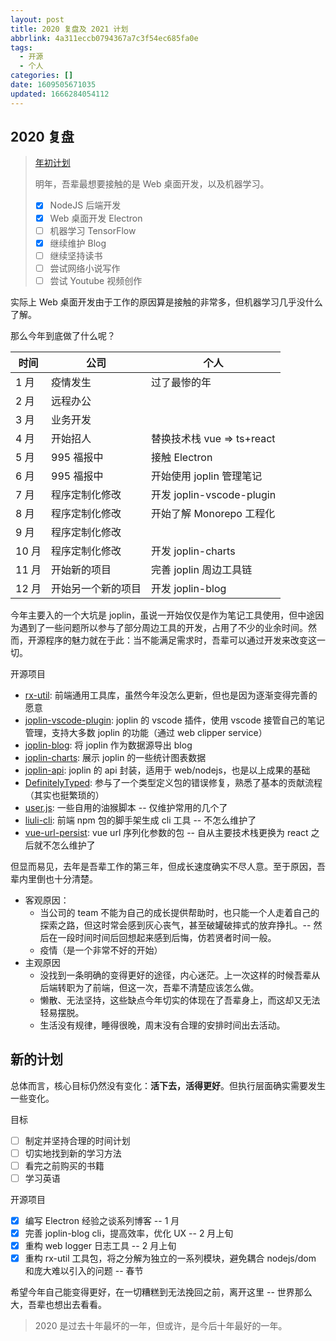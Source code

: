 ```yaml
---
layout: post
title: 2020 复盘及 2021 计划
abbrlink: 4a311eccb0794367a7c3f54ec685fa0e
tags:
  - 开源
  - 个人
categories: []
date: 1609505671035
updated: 1666284054112
---
```


## 2020 复盘

> [年初计划](/p/30c2fb56f8a349b1b6f45b9dc0a049ea)
>
> 明年，吾辈最想要接触的是 Web 桌面开发，以及机器学习。
>
> - [x] NodeJS 后端开发
> - [x] Web 桌面开发 Electron
> - [ ] 机器学习 TensorFlow
> - [x] 继续维护 Blog
> - [ ] 继续坚持读书
> - [ ] 尝试网络小说写作
> - [ ] 尝试 Youtube 视频创作

实际上 Web 桌面开发由于工作的原因算是接触的非常多，但机器学习几乎没什么了解。

那么今年到底做了什么呢？

| 时间   | 公司        | 个人                      |
| ---- | --------- | ----------------------- |
| 1 月  | 疫情发生      | 过了最惨的年                  |
| 2 月  | 远程办公      |                         |
| 3 月  | 业务开发      |                         |
| 4 月  | 开始招人      | 替换技术栈 vue => ts+react   |
| 5 月  | 995 福报中   | 接触 Electron             |
| 6 月  | 995 福报中   | 开始使用 joplin 管理笔记        |
| 7 月  | 程序定制化修改   | 开发 joplin-vscode-plugin |
| 8 月  | 程序定制化修改   | 开始了解 Monorepo 工程化       |
| 9 月  | 程序定制化修改   |                         |
| 10 月 | 程序定制化修改   | 开发 joplin-charts        |
| 11 月 | 开始新的项目    | 完善 joplin 周边工具链         |
| 12 月 | 开始另一个新的项目 | 开发 joplin-blog          |

今年主要入的一个大坑是 joplin，虽说一开始仅仅是作为笔记工具使用，但中途因为遇到了一些问题所以参与了部分周边工具的开发，占用了不少的业余时间。然而，开源程序的魅力就在于此：当不能满足需求时，吾辈可以通过开发来改变这一切。

开源项目

- [rx-util](https://github.com/rxliuli/rx-util): 前端通用工具库，虽然今年没怎么更新，但也是因为逐渐变得完善的愿意
- [joplin-vscode-plugin](https://marketplace.visualstudio.com/items?itemName=rxliuli.joplin-vscode-plugin\&ssr=false#overview): joplin 的 vscode 插件，使用 vscode 接管自己的笔记管理，支持大多数 joplin 的功能（通过 web clipper service）
- [joplin-blog](https://github.com/rxliuli/joplin-blog): 将 joplin 作为数据源导出 blog
- [joplin-charts](https://rxliuli.com/joplin-charts/#/): 展示 joplin 的一些统计图表数据
- [joplin-api](https://www.npmjs.com/package/joplin-api): joplin 的 api 封装，适用于 web/nodejs，也是以上成果的基础
- [DefinitelyTyped](https://github.com/DefinitelyTyped/DefinitelyTyped): 参与了一个类型定义包的错误修复，熟悉了基本的贡献流程（其实也挺繁琐的）
- [user.js](https://github.com/rxliuli/userjs): 一些自用的油猴脚本 -- 仅维护常用的几个了
- [liuli-cli](https://github.com/rxliuli/liuli-cli): 前端 npm 包的脚手架生成 cli 工具 -- 不怎么维护了
- [vue-url-persist](https://github.com/rxliuli/vue-url-persist): vue url 序列化参数的包 -- 自从主要技术栈更换为 react 之后就不怎么维护了

但显而易见，去年是吾辈工作的第三年，但成长速度确实不尽人意。至于原因，吾辈内里倒也十分清楚。

- 客观原因：
  - 当公司的 team 不能为自己的成长提供帮助时，也只能一个人走着自己的探索之路，但这时常会感到灰心丧气，甚至破罐破摔式的放弃挣扎。-- 然后在一段时间时间后回想起来感到后悔，仿若贤者时间一般。
  - 疫情（是一个非常不好的开始）
- 主观原因
  - 没找到一条明确的变得更好的途径，内心迷茫。上一次这样的时候吾辈从后端转职为了前端，但这一次，吾辈不清楚应该怎么做。
  - 懒散、无法坚持，这些缺点今年切实的体现在了吾辈身上，而这却又无法轻易摆脱。
  - 生活没有规律，睡得很晚，周末没有合理的安排时间出去活动。

## 新的计划

总体而言，核心目标仍然没有变化：**活下去，活得更好**。但执行层面确实需要发生一些变化。

目标

- [ ] 制定并坚持合理的时间计划
- [ ] 切实地找到新的学习方法
- [ ] 看完之前购买的书籍
- [ ] 学习英语

开源项目

- [x] 编写 Electron 经验之谈系列博客 -- 1 月
- [x] 完善 joplin-blog cli，提高效率，优化 UX -- 2 月上旬
- [x] 重构 web logger 日志工具 -- 2 月上旬
- [x] 重构 rx-util 工具包，将之分解为独立的一系列模块，避免耦合 nodejs/dom 和庞大难以引入的问题 -- 春节

希望今年自己能变得更好，在一切糟糕到无法挽回之前，离开这里 -- 世界那么大，吾辈也想出去看看。

> 2020 是过去十年最坏的一年，但或许，是今后十年最好的一年。
